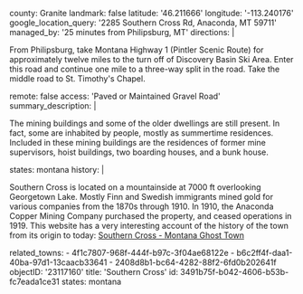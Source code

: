 county: Granite
landmark: false
latitude: '46.211666'
longitude: '-113.240176'
google_location_query: '2285 Southern Cross Rd, Anaconda, MT 59711'
managed_by: '25 minutes from Philipsburg, MT'
directions: |
  <p>From Philipsburg, take Montana Highway 1 (Pintler Scenic Route) for approximately twelve miles to the turn off of Discovery Basin Ski Area. Enter this road and continue one mile to a three-way split in the road. Take the middle road to St. Timothy's Chapel.
  </p>
remote: false
access: 'Paved or Maintained Gravel Road'
summary_description: |
  <p>The mining buildings and some of the older dwellings are still present. In fact, some are inhabited by people, mostly as summertime residences. Included in these mining buildings are the residences of former mine supervisors, hoist buildings, two boarding houses, and a bunk house.
  </p>
states: montana
history: |
  <p>Southern Cross is located on a mountainside at 7000 ft overlooking Georgetown Lake. Mostly Finn and Swedish immigrants mined gold for various companies from the 1870s through 1910. In 1910, the Anaconda Copper Mining Company purchased the property, and ceased operations in 1919. This website has a very interesting account of the history of the town from its origin to today: <a href="\&quot;https://www.ghosttowns.com/states/mt/southerncross.html\&quot;">Southern Cross - Montana Ghost Town</a>
  </p>
related_towns:
  - 4f1c7807-968f-444f-b97c-3f04ae68122e
  - b6c2ff4f-daa1-40ba-97d1-13caacb33641
  - 2408d8b1-bc64-4282-88f2-6fd0b202641f
objectID: '23117160'
title: 'Southern Cross'
id: 3491b75f-b042-4606-b53b-fc7eada1ce31
states: montana
